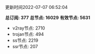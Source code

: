 更新时间2022-07-07 06:52:04

**总订阅: 377**
**总节点: 16029**
**有效节点: 5631**
- v2ray节点: 2710
- trojan节点: 494
- ss节点: 2219
- ssr节点: 207
